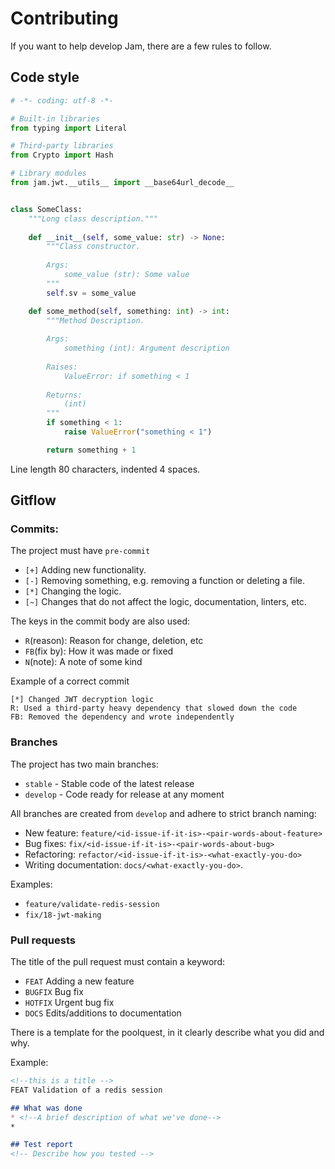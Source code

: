 # Contributing

If you want to help develop Jam, there are a few rules to follow.

## Code style
```python
# -*- coding: utf-8 -*-

# Built-in libraries
from typing import Literal

# Third-party libraries
from Crypto import Hash

# Library modules
from jam.jwt.__utils__ import __base64url_decode__


class SomeClass:
    """Long class description."""
    
    def __init__(self, some_value: str) -> None:
        """Class constructor.
        
        Args:
            some_value (str): Some value
        """
        self.sv = some_value

    def some_method(self, something: int) -> int:
        """Method Description.
        
        Args:
            something (int): Argument description
        
        Raises:
            ValueError: if something < 1
            
        Returns:
            (int)
        """
        if something < 1:
            raise ValueError("something < 1")

        return something + 1
```
Line length 80 characters, indented 4 spaces.

## Gitflow

### Commits:

The project must have `pre-commit`

* `[+]` Adding new functionality.
* `[-]` Removing something, e.g. removing a function or deleting a file.
* `[*]` Changing the logic.
* `[~]` Changes that do not affect the logic, documentation, linters, etc.

The keys in the commit body are also used:
* `R`(reason): Reason for change, deletion, etc
* `FB`(fix by): How it was made or fixed
* `N`(note): A note of some kind

Example of a correct commit
```
[*] Changed JWT decryption logic
R: Used a third-party heavy dependency that slowed down the code
FB: Removed the dependency and wrote independently 
```

### Branches
The project has two main branches:
* `stable` - Stable code of the latest release
* `develop` - Code ready for release at any moment

All branches are created from `develop` and adhere to strict branch naming:

* New feature: `feature/<id-issue-if-it-is>-<pair-words-about-feature>`
* Bug fixes: `fix/<id-issue-if-it-is>-<pair-words-about-bug>`
* Refactoring: `refactor/<id-issue-if-it-is>-<what-exactly-you-do>`
* Writing documentation: `docs/<what-exactly-you-do>`.

Examples:

* `feature/validate-redis-session`
* `fix/18-jwt-making`

### Pull requests

The title of the pull request must contain a keyword:
* `FEAT` Adding a new feature
* `BUGFIX` Bug fix
* `HOTFIX` Urgent bug fix
* `DOCS` Edits/additions to documentation

There is a template for the poolquest, 
in it clearly describe what you did and why.

Example:
```markdown
<!--this is a title -->
FEAT Validation of a redis session

## What was done
* <!--A brief description of what we've done-->
*

## Test report
<!-- Describe how you tested -->
```
